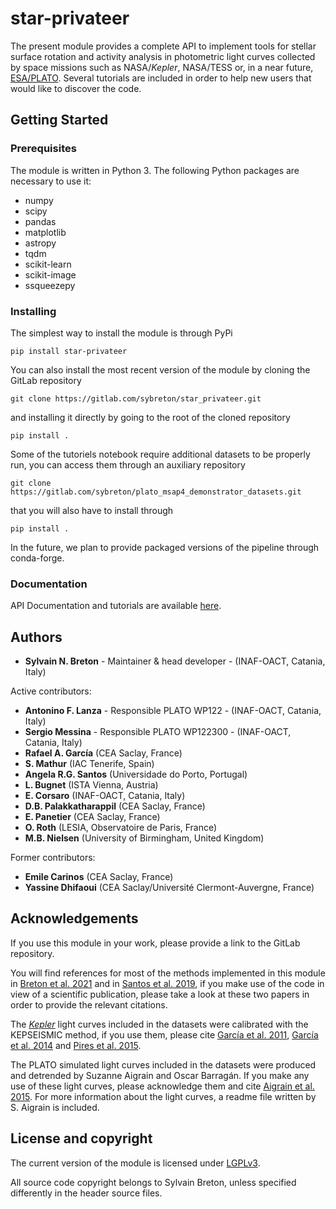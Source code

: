 # star-privateer

The present module provides a complete API to implement
tools for stellar surface rotation and activity analysis
in photometric light curves collected by space missions
such as NASA/*Kepler*, NASA/TESS or, in a near future,
[ESA/PLATO](https://platomission.com/). 
Several tutorials are included in order to help 
new users that would like to discover the code. 

## Getting Started

### Prerequisites

The module is written in Python 3.
The following Python packages are necessary to use it: 
- numpy
- scipy
- pandas
- matplotlib
- astropy
- tqdm
- scikit-learn
- scikit-image 
- ssqueezepy

### Installing

The simplest way to install the module is through PyPi 

`pip install star-privateer`

You can also install the most recent version of the module by cloning the GitLab repository

`git clone https://gitlab.com/sybreton/star_privateer.git`

and installing it directly by going to the root of the cloned repository

`pip install .` 

Some of the tutoriels notebook require additional datasets to be properly run, you can access them through an auxiliary repository

`git clone https://gitlab.com/sybreton/plato_msap4_demonstrator_datasets.git`

that you will also have to install through

`pip install .`

In the future, we plan to provide packaged versions of the pipeline through conda-forge.

### Documentation

API Documentation and tutorials are available [here](https://star-privateer.readthedocs.io/en/latest/).

## Authors

* **Sylvain N. Breton** - Maintainer & head developer - (INAF-OACT, Catania, Italy)

Active contributors:

* **Antonino F. Lanza** - Responsible PLATO WP122 - (INAF-OACT, Catania, Italy)
* **Sergio Messina** - Responsible PLATO WP122300 - (INAF-OACT, Catania, Italy)
* **Rafael A. García** (CEA Saclay, France) 
* **S. Mathur** (IAC Tenerife, Spain) 
* **Angela R.G. Santos** (Universidade do Porto, Portugal) 
* **L. Bugnet** (ISTA Vienna, Austria) 
* **E. Corsaro** (INAF-OACT, Catania, Italy) 
* **D.B. Palakkatharappil** (CEA Saclay, France)
* **E. Panetier** (CEA Saclay, France)
* **O. Roth** (LESIA, Observatoire de Paris, France)
* **M.B. Nielsen** (University of Birmingham, United Kingdom)

Former contributors:

* **Emile Carinos** (CEA Saclay, France)
* **Yassine Dhifaoui** (CEA Saclay/Université Clermont-Auvergne, France)

## Acknowledgements 

If you use this module in your work, please provide a link to
the GitLab repository. 

You will find references for most of the methods implemented in this module in 
[Breton et al. 2021](https://ui.adsabs.harvard.edu/abs/2021A%26A...647A.125B/abstract) and
in [Santos et al. 2019](https://ui.adsabs.harvard.edu/abs/2019ApJS..244...21S/abstract), if you
make use of the code in view of a scientific publication, please take a look at these two papers 
in order to provide the relevant citations. 

The [*Kepler*](https://www.nasa.gov/mission_pages/kepler/overview/index.html) light curves 
included in the datasets were calibrated with the KEPSEISMIC
method, if you use them, please cite [García et al. 2011](https://ui.adsabs.harvard.edu/abs/2011MNRAS.414L...6G/abstract),
[García et al. 2014](https://ui.adsabs.harvard.edu/abs/2014A%26A...568A..10G/abstract) 
and [Pires et al. 2015](https://ui.adsabs.harvard.edu/abs/2015A%26A...574A..18P/abstract).

The PLATO simulated light curves included in the datasets were produced and detrended
by Suzanne Aigrain and Oscar Barragán. If you make any use of these light curves,
please acknowledge them and cite [Aigrain et al. 2015](https://ui.adsabs.harvard.edu/abs/2015MNRAS.450.3211A/abstract).
For more information about the light curves, a readme file written by S. Aigrain is included.

## License and copyright

The current version of the module is licensed under
[LGPLv3](https://www.gnu.org/licenses/lgpl-3.0.txt). 

All source code copyright belongs to Sylvain Breton, unless specified
differently in the header source files.
